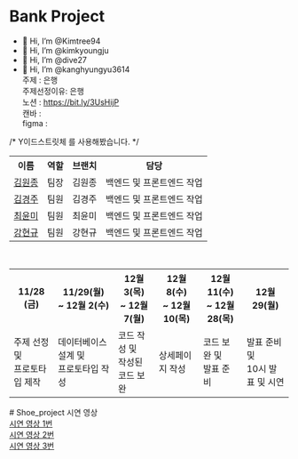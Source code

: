 # Bank Project

 - 👋 Hi, I’m @Kimtree94
 - 👋 Hi, I’m @kimkyoungju
 - 👋 Hi, I’m @dive27
 - 👋 Hi, I’m @kanghyungyu3614 <br>
주제 : 은행 <br>
주제선정이유: 은행<br>
노션 : https://bit.ly/3UsHijP <br>
캔바 :  <br>
figma :  <br>

/* Y이드스트릿체 를 사용해봤습니다. */ <br>
<table>
 <tr>
   <th>이름</th>
   <th>역할</th>
   <th>브랜치</th>
   <th>담당</th>
</tr>
 <tr>
   <td><a href="https://github.com/Kimtree94">김원종<a/></td>
   <td>팀장</td>
   <td>김원종</td>
   <td>백엔드 및 프론트엔드 작업</td>
</tr>
  <tr>
   <td><a href=https://github.com/kimkyoungju">김경주<a/></td>
   <td>팀원</td>
   <td>김경주</td>
   <td>백엔드 및 프론트엔드 작업</td>
</tr>
  <tr>
   <td><a href="https://github.com/dive27">최윤미<a/></td>
   <td>팀원</td>
   <td>최윤미</td>
   <td>백엔드 및 프론트엔드 작업 </td>
</tr>
  <tr>
   <td><a href="https://github.com/kanghyungyu3614">강현규<a/></td>
   <td>팀원</td>
   <td>강현규</td>
   <td>백엔드 및 프론트엔드 작업</td>
</tr>
</table>
 <br>
 <table>
 <tr>
   <th>  11/28 (금)</th>
   <th>  11/29(월) <br>~ 12월 2(수)</th>
   <th>  12월 3(목) <br>~ 12월 7(월)  </th>
   <th>  12월 8(수) <br>~ 12월 10(목)  </th>
   <th>  12월 11(수) <br>~ 12월 28(목) </th>
   <th>  12월 29(월)  </th>   
</tr>
 <tr>
   <td>주제 선정 및<br> 프로토타입 제작</td>
   <td>데이터베이스 설계 및<br> 프로토타입 작성</td>
   <td>코드 작성 및<br> 작성된 코드 보완</td>
   <td>상세페이지 작성</td>
   <td>코드 보완 및<br> 발표 준비</td>
   <td>발표 준비 및<br> 10시 발표 및 시연</td>   
</tr>
</table>
# Shoe_project 시연 영상 <br>
<a href="">시연 영상 1번<a/><br>
<a href="">시연 영상 2번<a/><br>
<a href="">시연 영상 3번<a/>

 <br>




